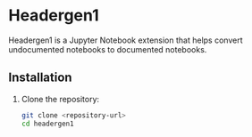 # Headergen1

Headergen1 is a Jupyter Notebook extension that helps convert undocumented notebooks to documented notebooks.

## Installation

1. Clone the repository:
   ```bash
   git clone <repository-url>
   cd headergen1